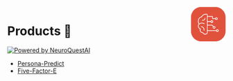<img src="https://raw.githubusercontent.com/NeuroQuestAi/neuroquestai.github.io/main/brand/logo/neuroquest-orange-logo.png" align="right" width="80" height="80"/>

# Products 🚀

[![Powered by NeuroQuestAI](https://img.shields.io/badge/powered%20by-NeuroQuestAI-orange.svg?style=flat&colorA=E1523D&colorB=007D8A)](
https://neuroquest.ai)

  - [Persona-Predict](persona-predict)
  - [Five-Factor-E](https://github.com/NeuroQuestAi/five-factor-e) 

